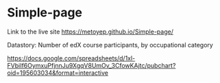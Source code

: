 
# Simple-page

Link to the live site https://metoyep.github.io/Simple-page/

Datastory: Number of edX course participants, by occupational category

https://docs.google.com/spreadsheets/d/1xl-FVbiIf6OymxuPfjnnJu9XgqV8UmOv_3CfowKAjtc/pubchart?oid=195603034&format=interactive
